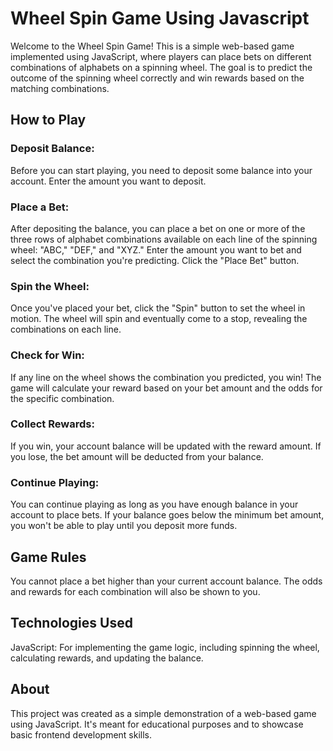 
# Wheel Spin Game Using Javascript


Welcome to the Wheel Spin Game! This is a simple web-based game implemented using JavaScript, where players can place bets on different combinations of alphabets on a spinning wheel. The goal is to predict the outcome of the spinning wheel correctly and win rewards based on the matching combinations.

## How to Play

### Deposit Balance: 
Before you can start playing, you need to deposit some balance into your account. Enter the amount you want to deposit.


### Place a Bet: 
After depositing the balance, you can place a bet on one or more of the three rows of alphabet combinations available on each line of the spinning wheel: "ABC," "DEF," and "XYZ." Enter the amount you want to bet and select the combination you're predicting. Click the "Place Bet" button.


### Spin the Wheel: 
Once you've placed your bet, click the "Spin" button to set the wheel in motion. The wheel will spin and eventually come to a stop, revealing the combinations on each line.

### Check for Win: 
If any line on the wheel shows the combination you predicted, you win! The game will calculate your reward based on your bet amount and the odds for the specific combination.

### Collect Rewards: 
If you win, your account balance will be updated with the reward amount. If you lose, the bet amount will be deducted from your balance.

### Continue Playing: 
You can continue playing as long as you have enough balance in your account to place bets. If your balance goes below the minimum bet amount, you won't be able to play until you deposit more funds.

## Game Rules

You cannot place a bet higher than your current account balance.
The odds and rewards for each combination will also be shown to you.

## Technologies Used

JavaScript: For implementing the game logic, including spinning the wheel, calculating rewards, and updating the balance.



## About
This project was created as a simple demonstration of a web-based game using JavaScript. It's meant for educational purposes and to showcase basic frontend development skills.
